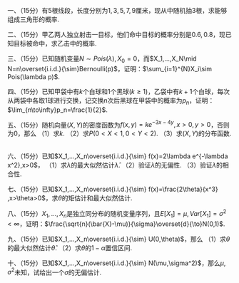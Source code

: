 一、（15分）有$5$根线段，长度分别为$1,3,5,7,9$厘米，现从中随机抽$3$根，求能够组成三角形的概率.
 ​

 二、（15分）甲乙两人独立射击一目标，他们命中目标的概率分别是$0.6,0.8$，现已知目标被命中，求乙击中的概率.
 ​

 三、（15分）已知随机变量$N\sim Pois(\lambda),X_0=0$，而$X_1,...,X_N\mid N=n\overset{i.i.d.}{\sim}Bernoulli(p)$，证明：$\sum_{i=1}^{N}X_i\sim Pois(\lambda p)$.
 ​

 四、（15分）已知甲袋中有$k$个白球和$1$个黑球$(k\ge1)$，乙袋中有$k+1$个白球，每次从两袋中各取$1$球进行交换，记交换$n$次后黑球在甲袋中的概率为$p_n$，证明：$\lim_{n\to\infty}p_n=\frac{1}{2}$.
 ​

 五、（15分）随机向量$(X,Y)$的密度函数为$f(x,y)=ke^{-3x-4y},x>0,y>0$，否则为$0$，那么
 （1）求$k$.
 （2）求$P(0<X<1,0<Y<2)$.
 （3）求$(X,Y)$的分布函数.
 ​

 六、（15分）已知$X_1,...,X_n\overset{i.i.d.}{\sim} f(x)=2\lambda e^{-\lambda x^2},x>0$，
 （1）求$\lambda$的最大似然估计$\hat{\lambda}$.
 （2）验证$\hat{\lambda}$的无偏性.
 （3）验证$\hat{\lambda}$的相合性.
 ​

 七、（15分）已知$X_1,...,X_n\overset{i.i.d.}{\sim} f(x)=\frac{2\theta}{x^3} ,x>\theta>0$，求$\theta$的矩估计和最大似然估计.
 ​

 八、（15分）$X_1,...,X_n$是独立同分布的随机变量序列，且$E[X_1]=\mu,Var[X_1]=\sigma^2<\infty$，证明：$\frac{\sqrt{n}(\bar{X}-\mu)}{\sigma}\overset{d}{\to}N(0,1)$.
 ​

 九、（15分）已知$X_1,...,X_n\overset{i.i.d.}{\sim} U(0,\theta)$，那么
 （1）求$\theta$的最大似然估计$\hat{\theta}$.
 （2）求$\theta$的$1-\alpha$置信区间.
 ​

 十、（15分）已知$X_1,...,X_n\overset{i.i.d.}{\sim} N(\mu,\sigma^2)$，那么$\mu,\sigma^2$未知，试给出一个$\sigma$的无偏估计.
 ​

 